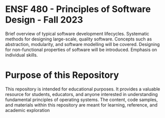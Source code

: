 # ENSF 480 - Principles of Software Design - Fall 2023
Brief overview of typical software development lifecycles. Systematic methods for designing large-scale, quality software. Concepts such as abstraction, modularity, and software modelling will be covered. Designing for non-functional properties of software will be introduced. Emphasis on individual skills.

# Purpose of this Repository
This repository is intended for educational purposes. It provides a valuable resource for students, educators, and anyone interested in understanding fundamental principles of operating systems. The content, code samples, and materials within this repository are meant for learning, reference, and academic exploration
